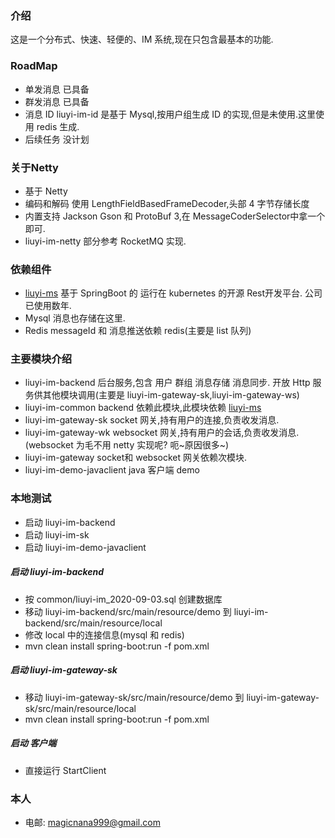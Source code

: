 ### 介绍
这是一个分布式、快速、轻便的、IM 系统,现在只包含最基本的功能.

### RoadMap

* 单发消息    已具备
* 群发消息    已具备
* 消息 ID      liuyi-im-id 是基于 Mysql,按用户组生成 ID 的实现,但是未使用.这里使用 redis 生成. 
* 后续任务     没计划


### 关于Netty
* 基于 Netty
* 编码和解码 使用 LengthFieldBasedFrameDecoder,头部 4 字节存储长度
* 内置支持 Jackson Gson 和 ProtoBuf 3,在 MessageCoderSelector中拿一个即可.
* liuyi-im-netty 部分参考 RocketMQ 实现.

### 依赖组件
* [liuyi-ms](http://www.github.com/magicnana999/liuyi-ms) 基于 SpringBoot 的 运行在 kubernetes 的开源 Rest开发平台. 公司已使用数年.  
* Mysql 消息也存储在这里.
* Redis messageId 和 消息推送依赖 redis(主要是 list 队列)

### 主要模块介绍
* liuyi-im-backend 后台服务,包含 用户 群组 消息存储 消息同步. 开放 Http 服务供其他模块调用(主要是 liuyi-im-gateway-sk,liuyi-im-gateway-ws)
* liuyi-im-common backend 依赖此模块,此模块依赖 [liuyi-ms](http://www.github.com/magicnana999/liuyi-ms)
* liuyi-im-gateway-sk socket 网关,持有用户的连接,负责收发消息.
* liuyi-im-gateway-wk websocket 网关,持有用户的会话,负责收发消息. (websocket 为毛不用 netty 实现呢? 呃~原因很多~)
* liuyi-im-gateway socket和 websocket 网关依赖次模块.
* liuyi-im-demo-javaclient java 客户端 demo

### 本地测试
* 启动 liuyi-im-backend
* 启动 liuyi-im-sk
* 启动 liuyi-im-demo-javaclient


##### 启动 liuyi-im-backend
* 按 common/liuyi-im_2020-09-03.sql 创建数据库
* 移动 liuyi-im-backend/src/main/resource/demo 到 liuyi-im-backend/src/main/resource/local
* 修改 local 中的连接信息(mysql 和 redis)
* mvn clean install spring-boot:run -f pom.xml

##### 启动 liuyi-im-gateway-sk
* 移动 liuyi-im-gateway-sk/src/main/resource/demo 到 liuyi-im-gateway-sk/src/main/resource/local
* mvn clean install spring-boot:run -f pom.xml

##### 启动 客户端
* 直接运行 StartClient


### 本人
* 电邮: magicnana999@gmail.com







